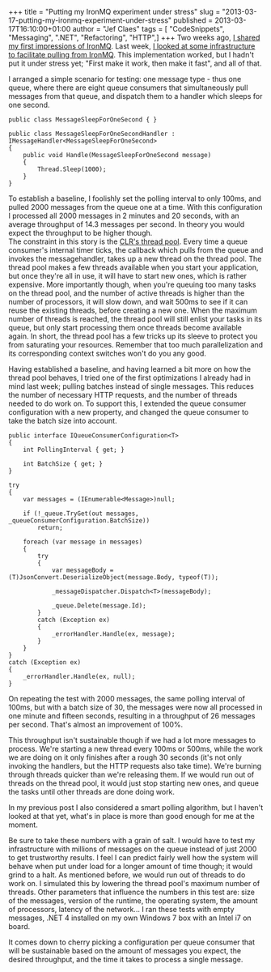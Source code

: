 +++
title = "Putting my IronMQ experiment under stress"
slug = "2013-03-17-putting-my-ironmq-experiment-under-stress"
published = 2013-03-17T16:10:00+01:00
author = "Jef Claes"
tags = [ "CodeSnippets", "Messaging", ".NET", "Refactoring", "HTTP",]
+++
Two weeks ago, [I shared my first impressions of
IronMQ](http://www.jefclaes.be/2013/03/first-ironmq-impressions.html).
Last week, [I looked at some infrastructure to facilitate pulling from
IronMQ](http://www.jefclaes.be/2013/03/some-experimental-infrastructure-for.html).
This implementation worked, but I hadn't put it under stress yet; "First
make it work, then make it fast", and all of that.  
  
I arranged a simple scenario for testing: one message type - thus one
queue, where there are eight queue consumers that simultaneously pull
messages from that queue, and dispatch them to a handler which sleeps
for one second.  

    public class MessageSleepForOneSecond { }

    public class MessageSleepForOneSecondHandler : IMessageHandler<MessageSleepForOneSecond>
    {
        public void Handle(MessageSleepForOneSecond message)
        {
            Thread.Sleep(1000);
        }
    } 

To establish a baseline, I foolishly set the polling interval to only
100ms, and pulled 2000 messages from the queue one at a time. With this
configuration I processed all 2000 messages in 2 minutes and 20 seconds,
with an average throughput of 14.3 messages per second. In theory you
would expect the throughput to be higher though.  
The constraint in this story is the [CLR's thread
pool](http://msdn.microsoft.com/en-us/library/system.threading.threadpool.aspx).
Every time a queue consumer's internal timer ticks, the callback which
pulls from the queue and invokes the messagehandler, takes up a new
thread on the thread pool. The thread pool makes a few threads available
when you start your application, but once they're all in use, it will
have to start new ones, which is rather expensive. More importantly
though, when you're queuing too many tasks on the thread pool, and the
number of active threads is higher than the number of processors, it
will slow down, and wait 500ms to see if it can reuse the existing
threads, before creating a new one. When the maximum number of threads
is reached, the thread pool will still enlist your tasks in its queue,
but only start processing them once threads become available again. In
short, the thread pool has a few tricks up its sleeve to protect you
from saturating your resources. Remember that too much parallelization
and its corresponding context switches won't do you any good.  
  
Having established a baseline, and having learned a bit more on how the
thread pool behaves, I tried one of the first optimizations I already
had in mind last week; pulling batches instead of single messages. This
reduces the number of necessary HTTP requests, and the number of threads
needed to do work on. To support this, I extended the queue consumer
configuration with a new property, and changed the queue consumer to
take the batch size into account.  

    public interface IQueueConsumerConfiguration<T>
    {
        int PollingInterval { get; }

        int BatchSize { get; }
    }

    try
    {
        var messages = (IEnumerable<Message>)null;

        if (!_queue.TryGet(out messages, _queueConsumerConfiguration.BatchSize))
            return;

        foreach (var message in messages)
        {
            try
            {
                var messageBody = (T)JsonConvert.DeserializeObject(message.Body, typeof(T));

                _messageDispatcher.Dispatch<T>(messageBody);

                _queue.Delete(message.Id);
            }
            catch (Exception ex)
            {
                _errorHandler.Handle(ex, message);
            }
        }
    }
    catch (Exception ex)
    {
        _errorHandler.Handle(ex, null);
    }                

On repeating the test with 2000 messages, the same polling interval of
100ms, but with a batch size of 30, the messages were now all processed
in one minute and fifteen seconds, resulting in a throughput of 26
messages per second. That's almost an improvement of 100%.  
  
This throughput isn't sustainable though if we had a lot more messages
to process. We're starting a new thread every 100ms or 500ms, while the
work we are doing on it only finishes after a rough 30 seconds (it's not
only invoking the handlers, but the HTTP requests also take time). We're
burning through threads quicker than we're releasing them. If we would
run out of threads on the thread pool, it would just stop starting new
ones, and queue the tasks until other threads are done doing work.  
  
In my previous post I also considered a smart polling algorithm, but I
haven't looked at that yet, what's in place is more than good enough for
me at the moment.  
  
Be sure to take these numbers with a grain of salt. I would have to test
my infrastructure with millions of messages on the queue instead of just
2000 to get trustworthy results. I feel I can predict fairly well how
the system will behave when put under load for a longer amount of time
though; it would grind to a halt. As mentioned before, we would run out
of threads to do work on. I simulated this by lowering the thread pool's
maximum number of threads. Other parameters that influence the numbers
in this test are: size of the messages, version of the runtime, the
operating system, the amount of processors, latency of the network... I
ran these tests with empty messages, .NET 4 installed on my own Windows
7 box with an Intel i7 on board.  
  
It comes down to cherry picking a configuration per queue consumer that
will be sustainable based on the amount of messages you expect, the
desired throughput, and the time it takes to process a single message.
